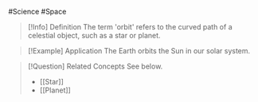 #Science #Space

> [!Info] Definition
> The term 'orbit' refers to the curved path of a celestial object, such as a star or planet.

> [!Example] Application
> The Earth orbits the Sun in our solar system.

> [!Question] Related Concepts
> See below.
> - [[Star]]
> - [[Planet]]
